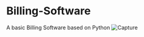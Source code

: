 # Billing-Software
A basic Billing Software based on Python
![Capture](https://github.com/ssouvik577/Billing-Software/assets/134571775/37160346-3b86-4493-92b5-99419d909481)
